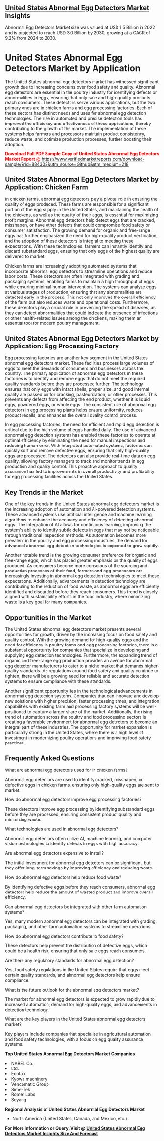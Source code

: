<h2><a href="https://www.verifiedmarketreports.com/download-sample/?rid=884302&amp;utm_source=Github&amp;utm_medium=218" target="_blank">United States Abnormal Egg Detectors Market</a> Insights</h2><p>Abnormal Egg Detectors Market size was valued at USD 1.5 Billion in 2022 and is projected to reach USD 3.0 Billion by 2030, growing at a CAGR of 9.2% from 2024 to 2030.</p><p><h1>United States Abnormal Egg Detectors Market by Application</h1> <p>The United States abnormal egg detectors market has witnessed significant growth due to increasing concerns over food safety and quality. Abnormal egg detectors are essential in the poultry industry for identifying defects or abnormalities in eggs, ensuring that only safe and high-quality products reach consumers. These detectors serve various applications, but the two primary ones are in chicken farms and egg processing factories. Each of these sectors has distinct needs and uses for abnormal egg detection technologies. The rise in automated and precise detection tools has improved the efficiency and effectiveness of these applications, thereby contributing to the growth of the market. The implementation of these systems helps farmers and processors maintain product consistency, reduce waste, and optimize production processes, further boosting their adoption. <p><span class=""><span style="color: #ff0000;"><strong>Download Full PDF Sample Copy of United States Abnormal Egg Detectors Market Report</strong> @ </span><a href="https://www.verifiedmarketreports.com/download-sample/?rid=884302&amp;utm_source=Github&amp;utm_medium=218" target="_blank">https://www.verifiedmarketreports.com/download-sample/?rid=884302&amp;utm_source=Github&amp;utm_medium=218</a></span></p> <h2>United States Abnormal Egg Detectors Market by Application: Chicken Farm</h2> <p>In chicken farms, abnormal egg detectors play a pivotal role in ensuring the quality of eggs produced. These farms are responsible for a significant portion of the egg supply in the United States, and maintaining the health of the chickens, as well as the quality of their eggs, is essential for maximizing profit margins. Abnormal egg detectors help detect eggs that are cracked, misshapen, or have other defects that could compromise food safety or consumer satisfaction. The growing demand for organic and free-range eggs has further emphasized the need for high-quality product verification, and the adoption of these detectors is integral to meeting these expectations. With these technologies, farmers can instantly identify and discard substandard eggs, ensuring that only eggs of the highest quality are delivered to market. <p>Chicken farms are increasingly adopting automated systems that incorporate abnormal egg detectors to streamline operations and reduce labor costs. These detectors are often integrated with grading and packaging systems, enabling farms to maintain a high throughput of eggs while ensuring minimal human intervention. The systems can analyze eggs at various stages of production, ensuring that any abnormalities are detected early in the process. This not only improves the overall efficiency of the farm but also reduces waste and operational costs. Furthermore, these detectors play a crucial role in preventing the spread of diseases, as they can detect abnormalities that could indicate the presence of infections or other health-related issues among the chickens, making them an essential tool for modern poultry management. <h2>United States Abnormal Egg Detectors Market by Application: Egg Processing Factory</h2> <p>Egg processing factories are another key segment in the United States abnormal egg detectors market. These facilities process large volumes of eggs to meet the demands of consumers and businesses across the country. The primary application of abnormal egg detectors in these factories is to identify and remove eggs that do not meet the required quality standards before they are processed further. The technology ensures that only eggs with intact shells, proper size, and good internal quality are passed on for cracking, pasteurization, or other processes. This prevents any defects from affecting the end product, whether it is liquid eggs, powdered eggs, or whole eggs. The consistent use of abnormal egg detectors in egg processing plants helps ensure uniformity, reduces product recalls, and enhances the overall quality control process. <p>In egg processing factories, the need for efficient and rapid egg detection is critical due to the high volume of eggs handled daily. The use of advanced abnormal egg detection systems has enabled these factories to operate at optimal efficiency by eliminating the need for manual inspections and reducing human error. With integrated automated systems, factories can quickly sort and remove defective eggs, ensuring that only high-quality eggs are processed. The detectors can also provide real-time data on egg quality, allowing factory managers to track and monitor trends in egg production and quality control. This proactive approach to quality assurance has led to improvements in overall productivity and profitability for egg processing facilities across the United States. <h2>Key Trends in the Market</h2> <p>One of the key trends in the United States abnormal egg detectors market is the increasing adoption of automation and AI-powered detection systems. These advanced systems use artificial intelligence and machine learning algorithms to enhance the accuracy and efficiency of detecting abnormal eggs. The integration of AI allows for continuous learning, improving the system's ability to identify subtle defects in eggs that may not be noticeable through traditional inspection methods. As automation becomes more prevalent in the poultry and egg processing industries, the demand for advanced abnormal egg detection technologies is expected to grow rapidly. <p>Another notable trend is the growing consumer preference for organic and free-range eggs, which has placed greater emphasis on the quality of eggs produced. As consumers become more conscious of the sourcing and production processes of their food, farmers and egg processors are increasingly investing in abnormal egg detection technologies to meet these expectations. Additionally, advancements in detection technology are contributing to the reduction of food waste, as abnormal eggs are efficiently identified and discarded before they reach consumers. This trend is closely aligned with sustainability efforts in the food industry, where minimizing waste is a key goal for many companies. <h2>Opportunities in the Market</h2> <p>The United States abnormal egg detectors market presents several opportunities for growth, driven by the increasing focus on food safety and quality control. With the growing demand for high-quality eggs and the need for efficiency in poultry farms and egg processing factories, there is a substantial opportunity for companies that specialize in developing and supplying egg detection technologies. Furthermore, the expanding trend of organic and free-range egg production provides an avenue for abnormal egg detector manufacturers to cater to a niche market that demands higher-quality standards. As regulations around food safety and quality continue to tighten, there will be a growing need for reliable and accurate detection systems to ensure compliance with these standards. <p>Another significant opportunity lies in the technological advancements in abnormal egg detection systems. Companies that can innovate and develop new solutions with higher precision, faster processing times, and integration capabilities with existing farm and processing factory systems will be well-positioned to capture a larger share of the market. Additionally, the rising trend of automation across the poultry and food processing sectors is creating a favorable environment for abnormal egg detectors to become an integral part of these industries. The opportunity for market expansion is particularly strong in the United States, where there is a high level of investment in modernizing poultry operations and improving food safety practices. <h2>Frequently Asked Questions</h2> <p>What are abnormal egg detectors used for in chicken farms?</p> <p>Abnormal egg detectors are used to identify cracked, misshapen, or defective eggs in chicken farms, ensuring only high-quality eggs are sent to market.</p> <p>How do abnormal egg detectors improve egg processing factories?</p> <p>These detectors improve egg processing by identifying substandard eggs before they are processed, ensuring consistent product quality and minimizing waste.</p> <p>What technologies are used in abnormal egg detectors?</p> <p>Abnormal egg detectors often utilize AI, machine learning, and computer vision technologies to identify defects in eggs with high accuracy.</p> <p>Are abnormal egg detectors expensive to install?</p> <p>The initial investment for abnormal egg detectors can be significant, but they offer long-term savings by improving efficiency and reducing waste.</p> <p>How do abnormal egg detectors help reduce food waste?</p> <p>By identifying defective eggs before they reach consumers, abnormal egg detectors help reduce the amount of wasted product and improve overall efficiency.</p> <p>Can abnormal egg detectors be integrated with other farm automation systems?</p> <p>Yes, many modern abnormal egg detectors can be integrated with grading, packaging, and other farm automation systems to streamline operations.</p> <p>How do abnormal egg detectors contribute to food safety?</p> <p>These detectors help prevent the distribution of defective eggs, which could be a health risk, ensuring that only safe eggs reach consumers.</p> <p>Are there any regulatory standards for abnormal egg detection?</p> <p>Yes, food safety regulations in the United States require that eggs meet certain quality standards, and abnormal egg detectors help ensure compliance.</p> <p>What is the future outlook for the abnormal egg detectors market?</p> <p>The market for abnormal egg detectors is expected to grow rapidly due to increased automation, demand for high-quality eggs, and advancements in detection technology.</p> <p>What are the key players in the United States abnormal egg detectors market?</p> <p>Key players include companies that specialize in agricultural automation and food safety technologies, with a focus on egg quality assurance systems.</p> </p><p><strong>Top United States Abnormal Egg Detectors Market Companies</strong></p><div data-test-id=""><p><li>NABEL Co.</li><li>Ltd.</li><li> Ecotao</li><li> Kyowa machinery</li><li> Vencomatic Group</li><li> Sime-Tek</li><li> Romer Labs</li><li> Seyang</li></p><div><strong>Regional Analysis of&nbsp;United States Abnormal Egg Detectors Market</strong></div><ul><li dir="ltr"><p dir="ltr">North America&nbsp;(United States, Canada, and Mexico, etc.)</p></li></ul><p><strong>For More Information or Query, Visit @&nbsp;</strong><strong><a href="https://www.verifiedmarketreports.com/product/abnormal-egg-detectors-market/?utm_source=Github&amp;utm_medium=218" target="_blank">United States Abnormal Egg Detectors Market Insights Size And Forecast</a></strong></p></div>
